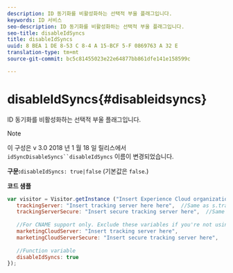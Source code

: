 ```yaml
---
description: ID 동기화를 비활성화하는 선택적 부울 플래그입니다.
keywords: ID 서비스
seo-description: ID 동기화를 비활성화하는 선택적 부울 플래그입니다.
seo-title: disableIdSyncs
title: disableIdSyncs
uuid: 8 BEA 1 DE 8-53 C 8-4 A 15-BCF 5-F 0869763 A 32 E
translation-type: tm+mt
source-git-commit: bc5c81455023e22e64877bb861dfe141e158599c

---
```



# disableIdSyncs{#disableidsyncs}

ID 동기화를 비활성화하는 선택적 부울 플래그입니다.

>[!NOTE]
>
>이 구성은 v 3.0 2018 년 1 월 18 일 릴리스에서 `idSyncDisableSyncs``disableIdSyncs` 이름이 변경되었습니다.

**구문:**`disableIdSyncs: true|false` (기본값은 `false`.)

**코드 샘플**

```js
var visitor = Visitor.getInstance ("Insert Experience Cloud organization ID here",{ 
   trackingServer: "Insert tracking server here here",  //Same as s.trackingServer 
   trackingServerSecure: "Insert secure tracking server here",  //Same as s.trackingServerSecure 
 
   //For CNAME support only. Exclude these variables if you're not using CNAME 
   marketingCloudServer: "Insert tracking server here", 
   marketingCloudServerSecure: "Insert secure tracking server here", 
 
   //Function variable 
   disableIdSyncs: true 
});
```

